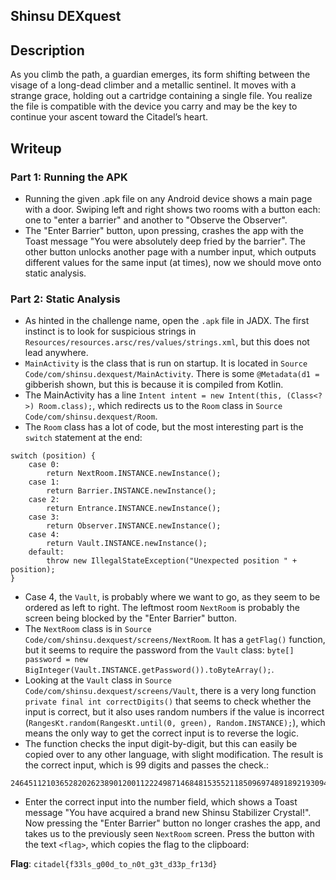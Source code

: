 ## Shinsu DEXquest

## Description
As you climb the path, a guardian emerges, its form shifting between the visage of a long-dead climber and a metallic sentinel. It moves with a strange grace, holding out a cartridge containing a single file. You realize the file is compatible with the device you carry and may be the key to continue your ascent toward the Citadel’s heart.

## Writeup
### Part 1: Running the APK
- Running the given .apk file on any Android device shows a main page with a door. Swiping left and right shows two rooms with a button each: one to "enter a barrier" and another to "Observe the Observer".
- The "Enter Barrier" button, upon pressing, crashes the app with the Toast message "You were absolutely deep fried by the barrier". The other button unlocks another page with a number input, which outputs different values for the same input (at times), now we should move onto static analysis.
### Part 2: Static Analysis
- As hinted in the challenge name, open the `.apk` file in JADX. The first instinct is to look for suspicious strings in `Resources/resources.arsc/res/values/strings.xml`, but this does not lead anywhere.
- `MainActivity` is the class that is run on startup. It is located in `Source Code/com/shinsu.dexquest/MainActivity`. There is some `@Metadata(d1 = ` gibberish shown, but this is because it is compiled from Kotlin.
- The MainActivity has a line `Intent intent = new Intent(this, (Class<?>) Room.class);`, which redirects us to the `Room` class in `Source Code/com/shinsu.dexquest/Room`.
- The `Room` class has a lot of code, but the most interesting part is the `switch` statement at the end:
```
switch (position) {
    case 0:
        return NextRoom.INSTANCE.newInstance();
    case 1:
        return Barrier.INSTANCE.newInstance();
    case 2:
        return Entrance.INSTANCE.newInstance();
    case 3:
        return Observer.INSTANCE.newInstance();
    case 4:
        return Vault.INSTANCE.newInstance();
    default:
        throw new IllegalStateException("Unexpected position " + position);
}
```
- Case 4, the `Vault`, is probably where we want to go, as they seem to be ordered as left to right. The leftmost room `NextRoom` is probably the screen being blocked by the "Enter Barrier" button.
- The `NextRoom` class is in `Source Code/com/shinsu.dexquest/screens/NextRoom`. It has a `getFlag()` function, but it seems to require the password from the `Vault` class: `byte[] password = new BigInteger(Vault.INSTANCE.getPassword()).toByteArray();`.
- Looking at the `Vault` class in `Source Code/com/shinsu.dexquest/screens/Vault`, there is a very long function `private final int correctDigits()` that seems to check whether the input is correct, but it also uses random numbers if the value is incorrect (`RangesKt.random(RangesKt.until(0, green), Random.INSTANCE);`), which means the only way to get the correct input is to reverse the logic.
- The function checks the input digit-by-digit, but this can easily be copied over to any other language, with slight modification. The result is the correct input, which is 99 digits and passes the check.:
```
246451121036528202623890120011222498714684815355211850969748918921930947358058258074789422723982625
```
- Enter the correct input into the number field, which shows a Toast message "You have acquired a brand new Shinsu Stabilizer Crystal!". Now pressing the "Enter Barrier" button no longer crashes the app, and takes us to the previously seen `NextRoom` screen. Press the button with the text `<flag>`, which copies the flag to the clipboard:

**Flag**: `citadel{f33ls_g00d_to_n0t_g3t_d33p_fr13d}`
